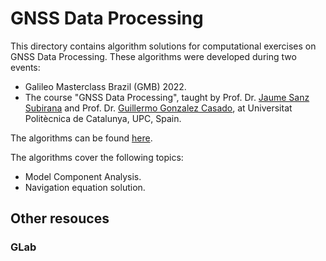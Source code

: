 # GNSS Data Processing

This directory contains algorithm solutions for computational exercises on GNSS Data Processing. These algorithms were developed during two events:
- Galileo Masterclass Brazil (GMB) 2022.
- The course "GNSS Data Processing", taught by Prof. Dr. [Jaume Sanz Subirana] and Prof. Dr. [Guillermo Gonzalez Casado], at Universitat Politècnica de Catalunya, UPC, Spain.

The algorithms can be found [here].

The algorithms cover the following topics:
- Model Component Analysis.
- Navigation equation solution.

## Other resouces

### GLab

[Jaume Sanz Subirana]: https://gage.upc.edu/en/personnel/permanent-staff/jaume.sanz
[Guillermo Gonzalez Casado]: https://gage.upc.edu/en/personnel/permanent-staff/dr-guillermo-gonzalez-casado
[here]: https://server.gage.upc.edu/TEACHING_MATERIAL/GMB2022/SOFTWARE/
